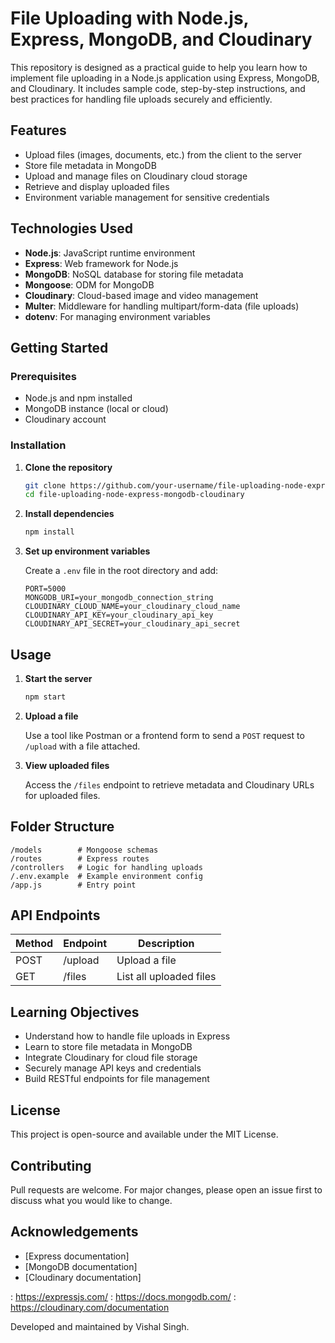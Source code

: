 # File Uploading with Node.js, Express, MongoDB, and Cloudinary

This repository is designed as a practical guide to help you learn how to implement file uploading in a Node.js application using Express, MongoDB, and Cloudinary. It includes sample code, step-by-step instructions, and best practices for handling file uploads securely and efficiently.

## Features

- Upload files (images, documents, etc.) from the client to the server
- Store file metadata in MongoDB
- Upload and manage files on Cloudinary cloud storage
- Retrieve and display uploaded files
- Environment variable management for sensitive credentials

## Technologies Used

- **Node.js**: JavaScript runtime environment
- **Express**: Web framework for Node.js
- **MongoDB**: NoSQL database for storing file metadata
- **Mongoose**: ODM for MongoDB
- **Cloudinary**: Cloud-based image and video management
- **Multer**: Middleware for handling multipart/form-data (file uploads)
- **dotenv**: For managing environment variables

## Getting Started

### Prerequisites

- Node.js and npm installed
- MongoDB instance (local or cloud)
- Cloudinary account

### Installation

1. **Clone the repository**
   ```bash
   git clone https://github.com/your-username/file-uploading-node-express-mongodb-cloudinary.git
   cd file-uploading-node-express-mongodb-cloudinary
   ```

2. **Install dependencies**
   ```bash
   npm install
   ```

3. **Set up environment variables**

   Create a `.env` file in the root directory and add:
   ```
   PORT=5000
   MONGODB_URI=your_mongodb_connection_string
   CLOUDINARY_CLOUD_NAME=your_cloudinary_cloud_name
   CLOUDINARY_API_KEY=your_cloudinary_api_key
   CLOUDINARY_API_SECRET=your_cloudinary_api_secret
   ```

## Usage

1. **Start the server**
   ```bash
   npm start
   ```

2. **Upload a file**

   Use a tool like Postman or a frontend form to send a `POST` request to `/upload` with a file attached.

3. **View uploaded files**

   Access the `/files` endpoint to retrieve metadata and Cloudinary URLs for uploaded files.

## Folder Structure

```
/models        # Mongoose schemas
/routes        # Express routes
/controllers   # Logic for handling uploads
/.env.example  # Example environment config
/app.js        # Entry point
```

## API Endpoints

| Method | Endpoint    | Description                |
|--------|-------------|----------------------------|
| POST   | /upload     | Upload a file              |
| GET    | /files      | List all uploaded files    |

## Learning Objectives

- Understand how to handle file uploads in Express
- Learn to store file metadata in MongoDB
- Integrate Cloudinary for cloud file storage
- Securely manage API keys and credentials
- Build RESTful endpoints for file management

## License

This project is open-source and available under the MIT License.

## Contributing

Pull requests are welcome. For major changes, please open an issue first to discuss what you would like to change.

## Acknowledgements

- [Express documentation]
- [MongoDB documentation]
- [Cloudinary documentation]

: https://expressjs.com/
: https://docs.mongodb.com/
: https://cloudinary.com/documentation

Developed and maintained by Vishal Singh.
